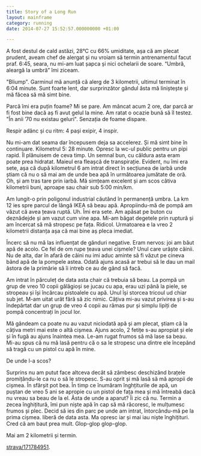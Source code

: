 ```yaml
---
title: Story of a Long Run
layout: mainframe
category: running
date: 2014-07-27 15:52:57.000000000 +01:00

---
```


A fost destul de cald astăzi, 28°C cu 66% umiditate, așa că am plecat prudent, aveam chef de alergat și nu vroiam să termin antrenamentul facut praf. 6:45, seara, nu mi-am luat șapca și nici ochelarii de soare. “Umbră, aleargă la umbră” îmi ziceam.

"Bliump". Garminul mă anunță că alerg de 3 kilometrii, ultimul terminat în 6:04 minute. Sunt foarte lent, dar surprinzător gândul ăsta mă liniștește și mă făcea să mă simt bine.

Parcă îmi era puțin foame? Mi se pare. Am mâncat acum 2 ore, dar parcă ar fi fost bine dacă aș fi avut gelul la mine. Am ratat o ocazie bună să îl testez. "În anii ’70 nu existau geluri". Senzația de foame dispare.

Respir adânc și cu ritm: 4 pași exipir, 4 inspir.

Nu mi-am dat seama dar începusem deja sa accelerez. Și mă simt bine în continuare. Kilometrul 5: 28 minute. Opresc la wc-ul public pentru un pipi rapid. Îl plănuisem de ceva timp. Un semnal bun, cu căldura asta eram poate prea hidratat. Maieul era fleașcă de transpirație. Evident, nu îmi era sete, așa că după kilometrul 6 am intrat direct în secțiunea de iarbă unde știam că nu o să mai am de unde bea apă în următoarea jumătate de oră. Oh, și am tras tare prin iarbă. Mă simțeam excelent și am scos câtiva kilometrii buni, aproape sau chair sub 5:00 min/km.

Am lungit-o prin poligonul industrial căutând în permanență umbra. La km 12 ies spre parcul de lângă IKEA să beau apă.
Apropiindu-mă de pompă am văzut că avea țeava ruptă. Uh. Îmi era sete. Am apăsat pe buton cu deznădejde și am vazut cum vine apa. Mi-am băgat degetele prin ruptură și am încercat să mă stropesc pe fața. Ridicol. Urmatoarea e la vreo 2 kilometrii distanța așa că mai bine aș pleca imediat.

Încerc să nu mă las influențat de gânduri negative. Eram nervos: joi am băut apă de acolo. Ce fel de om rupe țeava unei cișmele? Unul care urăște câinii. Nu de alta, dar în afară de câini nu imi aduc aminte să fi văzut pe cineva bând apă de la pompele astea. Odată ajuns acasă ar trebui să le dau un mail ăstora de la primărie să îi intreb ce au de gând să facă.

Am intrat în părculeț de data asta chair că trebuia să beau. La pompă un grup de vreo 10 copii gălăgioși se jucau cu apa, erau uzi până la piele, se stropeau și își încărcau pistoalele cu apă. Unul își storcea tricoul ud chiar sub jet. M-am uitat urât fără să zic nimic. Câțiva mi-au vazut privirea și s-au îndepărtat dar un grup de vreo 4 copii au rămas pur și simplu lipiți de pompă concentrați în jocul lor.

Mă gândeam ca poate nu au vazut niciodată apă și am plecat, știam că la câțiva metri mai este o altă cișmea. Ajuns acolo, 2 fetițe s-au apropiat și ele și în fugă au ajuns înaintea mea. Le-am rugat frumos să mă lase sa beau.
Mi-au spus că nu mă lasă pentru că o sa le stropesc una dintre ele începând să tragă cu un pistol cu apă în mine.

De unde l-a scos?

Surprins nu am putut face altceva decât să zâmbesc deschizând brațele promițându-le ca nu o să le stropesc. S-au oprit și mă lasă să mă apropii de cișmea. În sfârșit pot bea. În timp ce înumăram înghțiturile de apă, un puștan de vreo 5 ani se apropie cu un pistol de fața mea și mă întreabă dacă nu vreau sa beau de la el. Ăsta de unde a aparut? Îi zic că nu. Termin a zecea înghițitură, îmi pun niște apă în cap să mă răcoresc, le mulțumesc frumos și plec. Decid să ies din parc pe unde am intrat, întorcându-mă pe la prima cișmea. liberă de data asta. Ma opresc iar și mai iau niște înghițituri. Cred că am baut prea mult. Glop-glop glop-glop.

Mai am 2 kilometrii și termin.

[strava/171784951](http://www.strava.com/activities/171784951).

